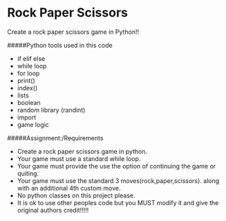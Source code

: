 Rock Paper Scissors
====
Create a rock paper scissors game in Python!! 


#####Python tools used in this code
* if elif else
* while loop
* for loop
* print()
* index()
* lists
* boolean
* random library (randint)
* import
* game logic

#####Assignment:/Requirements
* Create a rock paper scissors game in python.
* Your game must use a standard while loop.
* Your game must provide the use the option of continuing the game or quiting.
* Your game must use the standard 3 moves(rock,paper,scissors). along with an additional 4th custom move.
* No python classes on this project please.
* It is ok to use other peoples code but you MUST modify it and give the original authors credit!!!!!

